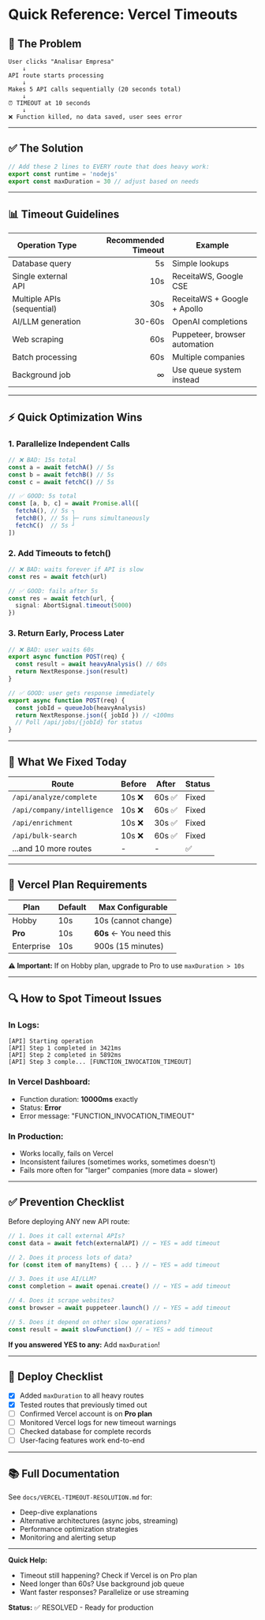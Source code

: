 # Quick Reference: Vercel Timeouts

## 🚨 The Problem

```
User clicks "Analisar Empresa" 
    ↓
API route starts processing
    ↓
Makes 5 API calls sequentially (20 seconds total)
    ↓
⏰ TIMEOUT at 10 seconds
    ↓
❌ Function killed, no data saved, user sees error
```

---

## ✅ The Solution

```typescript
// Add these 2 lines to EVERY route that does heavy work:
export const runtime = 'nodejs'
export const maxDuration = 30 // adjust based on needs
```

---

## 📊 Timeout Guidelines

| Operation Type | Recommended Timeout | Example |
|---------------|--------------------:|---------|
| Database query | 5s | Simple lookups |
| Single external API | 10s | ReceitaWS, Google CSE |
| Multiple APIs (sequential) | 30s | ReceitaWS + Google + Apollo |
| AI/LLM generation | 30-60s | OpenAI completions |
| Web scraping | 60s | Puppeteer, browser automation |
| Batch processing | 60s | Multiple companies |
| Background job | ∞ | Use queue system instead |

---

## ⚡ Quick Optimization Wins

### 1. Parallelize Independent Calls
```typescript
// ❌ BAD: 15s total
const a = await fetchA() // 5s
const b = await fetchB() // 5s  
const c = await fetchC() // 5s

// ✅ GOOD: 5s total
const [a, b, c] = await Promise.all([
  fetchA(), // 5s ┐
  fetchB(), // 5s ├─ runs simultaneously
  fetchC()  // 5s ┘
])
```

### 2. Add Timeouts to fetch()
```typescript
// ❌ BAD: waits forever if API is slow
const res = await fetch(url)

// ✅ GOOD: fails after 5s
const res = await fetch(url, {
  signal: AbortSignal.timeout(5000)
})
```

### 3. Return Early, Process Later
```typescript
// ❌ BAD: user waits 60s
export async function POST(req) {
  const result = await heavyAnalysis() // 60s
  return NextResponse.json(result)
}

// ✅ GOOD: user gets response immediately
export async function POST(req) {
  const jobId = queueJob(heavyAnalysis)
  return NextResponse.json({ jobId }) // <100ms
  // Poll /api/jobs/{jobId} for status
}
```

---

## 🎯 What We Fixed Today

| Route | Before | After | Status |
|-------|--------|-------|--------|
| `/api/analyze/complete` | 10s ❌ | 60s ✅ | Fixed |
| `/api/company/intelligence` | 10s ❌ | 60s ✅ | Fixed |
| `/api/enrichment` | 10s ❌ | 30s ✅ | Fixed |
| `/api/bulk-search` | 10s ❌ | 60s ✅ | Fixed |
| ...and 10 more routes | - | - | ✅ |

---

## 📝 Vercel Plan Requirements

| Plan | Default | Max Configurable |
|------|---------|------------------|
| Hobby | 10s | 10s (cannot change) |
| **Pro** | 10s | **60s** ← You need this |
| Enterprise | 10s | 900s (15 minutes) |

**⚠️ Important:** If on Hobby plan, upgrade to Pro to use `maxDuration > 10s`

---

## 🔍 How to Spot Timeout Issues

### In Logs:
```
[API] Starting operation
[API] Step 1 completed in 3421ms
[API] Step 2 completed in 5892ms
[API] Step 3 comple... [FUNCTION_INVOCATION_TIMEOUT]
```

### In Vercel Dashboard:
- Function duration: **10000ms** exactly
- Status: **Error**
- Error message: "FUNCTION_INVOCATION_TIMEOUT"

### In Production:
- Works locally, fails on Vercel
- Inconsistent failures (sometimes works, sometimes doesn't)
- Fails more often for "larger" companies (more data = slower)

---

## ✅ Prevention Checklist

Before deploying ANY new API route:

```typescript
// 1. Does it call external APIs?
const data = await fetch(externalAPI) // ← YES = add timeout

// 2. Does it process lots of data?
for (const item of manyItems) { ... } // ← YES = add timeout

// 3. Does it use AI/LLM?
const completion = await openai.create() // ← YES = add timeout

// 4. Does it scrape websites?
const browser = await puppeteer.launch() // ← YES = add timeout

// 5. Does it depend on other slow operations?
const result = await slowFunction() // ← YES = add timeout
```

**If you answered YES to any:** Add `maxDuration`!

---

## 🚀 Deploy Checklist

- [x] Added `maxDuration` to all heavy routes
- [x] Tested routes that previously timed out
- [ ] Confirmed Vercel account is on **Pro plan**
- [ ] Monitored Vercel logs for new timeout warnings
- [ ] Checked database for complete records
- [ ] User-facing features work end-to-end

---

## 📚 Full Documentation

See `docs/VERCEL-TIMEOUT-RESOLUTION.md` for:
- Deep-dive explanations
- Alternative architectures (async jobs, streaming)
- Performance optimization strategies
- Monitoring and alerting setup

---

**Quick Help:**
- Timeout still happening? Check if Vercel is on Pro plan
- Need longer than 60s? Use background job queue
- Want faster responses? Parallelize or use streaming

**Status:** ✅ RESOLVED - Ready for production

